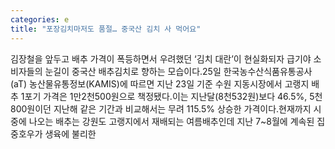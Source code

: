 ```yaml
---
categories: e
title: "포장김치마저도 품절… 중국산 김치 사 먹어요"
---
```

김장철을 앞두고 배추 가격이 폭등하면서 우려했던 ‘김치 대란’이 현실화되자 급기야 소비자들의 눈길이 중국산 배추김치로 향하는 모습이다.25일 한국농수산식품유통공사(aT) 농산물유통정보(KAMIS)에 따르면 지난 23일 기준 수원 지동시장에서 고랭지 배추 1포기 가격은 1만2천500원으로 책정됐다.이는 지난달(8천532원)보다 46.5%, 5천800원이던 지난해 같은 기간과 비교해서는 무려 115.5% 상승한 가격이다.현재까지 시중에 나오는 배추는 강원도 고랭지에서 재배되는 여름배추인데 지난 7~8월에 계속된 집중호우가 생육에 불리한
